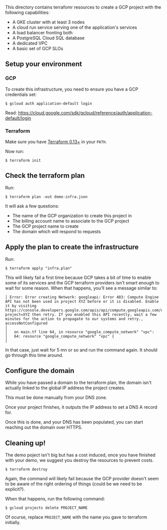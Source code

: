 This directory contains terrafomr resources to create a GCP project with the
following capabilities:

* A GKE cluster with at least 3 nodes
* A cloud run service serving one of the application's services
* A load balancer fronting both
* A PostgreSQL Cloud SQL database
* A dedicated VPC
* A basic set of GCP SLOs

## Setup your environment

### GCP

To create this infrastructure, you need to ensure you have a GCP credentials
set:

```
$ gcloud auth application-default login
```

Read: https://cloud.google.com/sdk/gcloud/reference/auth/application-default/login

### Terraform

Make sure you have [Terraform 0.13+](https://www.terraform.io/downloads.html)
in your `PATH`.

Now run:

```
$ terraform init
```

## Check the terraform plan

Run:

```
$ terraform plan -out demo-infra.json
```

It will ask a few questions:

* The name of the GCP organization to create this project in
* The billing account name to associate to the GCP project
* The GCP project name to create
* The domain which will respond to requests

## Apply the plan to create the infrastructure

Run:

```
$ terraform apply "infra.plan"
```

This will likely fail a first time because GCP takes a bit of time to enable
some of its services and the GCP terraform providers isn't smart enough to wait
for some reason. When that happens, you'll see a message similar to:

```
│ Error: Error creating Network: googleapi: Error 403: Compute Engine API has not been used in project XYZ before or it is disabled. Enable it by visiting https://console.developers.google.com/apis/api/compute.googleapis.com/overview?project=XYZ then retry. If you enabled this API recently, wait a few minutes for the action to propagate to our systems and retry., accessNotConfigured
│ 
│   on main.tf line 64, in resource "google_compute_network" "vpc":
│   64: resource "google_compute_network" "vpc" {
│ 
```

In that case, just wait for 5 mn or so and run the command again. It should go
through this time around.

## Configure the domain

While you have passed a domain to the terraform plan, the domain isn't actually
linked to the global IP address the project creates.

This must be done manually from your DNS zone.

Once your project finishes, it outputs the IP address to set a DNS A record for.

Once this is done, and your DNS has been populated, you can start reaching out
the domain over HTTPS.

## Cleaning up!

The demo poject isn't big but has a cost induced, once you have finished with
your demo, we suggest you destroy the resources to prevent costs.

```
$ terraform destroy
```

Again, the command will likely fail because the GCP provider doesn't seem to
be aware of the right ordering of things (could be we need to be explicit?).

When that happens, run the following command:

```
$ gcloud projects delete PROJECT_NAME
```

Of ocurse, replace `PROJECT_NAME` with the name you gave to terraform initially.
